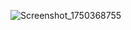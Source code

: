 ![Screenshot_1750368755](https://github.com/user-attachments/assets/053071a1-711a-4cb0-8dc5-1d676cce7c7c)
